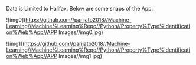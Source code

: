 Data is Limited to Halifax.
Below are some snaps of the App:

![img0](https://github.com//parijatb2018//Machine-Learning//Machine%Learning%Repo//Python//Property%Type%Identification%Web%App//APP Images//img0.jpg)

![img1](https://github.com//parijatb2018//Machine-Learning//Machine%Learning%Repo//Python//Property%Type%Identification%Web%App//APP Images//img1.jpg)
